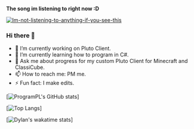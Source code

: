 **The song im listening to right now :D**

[![Im-not-listening-to-anything-if-you-see-this](https://spotify-github-profile.vercel.app/api/view?uid=willdabeast383&cover_image=true&theme=default&bar_color=ff0000&bar_color_cover=false)](https://spotify-github-profile.vercel.app/api/view?uid=willdabeast383&redirect=true)










### Hi there 👋

- 🔭 I’m currently working on Pluto Client.
- 🌱 I’m currently learning how to program in C#.
- 💬 Ask me about progress for my custom Pluto Client for Minecraft and ClassiCube.
- 📫 How to reach me: PM me.
- ⚡ Fun fact: I make edits.



[![ProgramPL's GitHub stats](https://github-readme-stats.vercel.app/api?username=ProgramPL)]


[![Top Langs](https://github-readme-stats.vercel.app/api/top-langs/?username=ProgramPL)]


[![Dylan's wakatime stats](https://github-readme-stats.vercel.app/api/wakatime?username=ProgramPL)]



